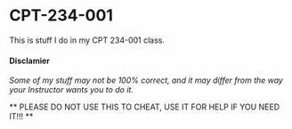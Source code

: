 # CPT-234-001
This is stuff I do in my CPT 234-001 class.

#### Disclamier
*Some of my stuff may not be 100% correct, and it may differ from the way your Instructor wants you to do it.*

** PLEASE DO NOT USE THIS TO CHEAT, USE IT FOR HELP IF YOU NEED IT!!! **